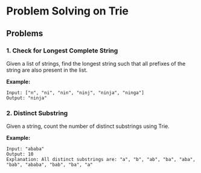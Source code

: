 # Problem Solving on Trie

## Problems

### 1. Check for Longest Complete String

Given a list of strings, find the longest string such that all prefixes of the string are also present in the list.

**Example:**
```
Input: ["n", "ni", "nin", "ninj", "ninja", "ninga"]
Output: "ninja"
```

### 2. Distinct Substring

Given a string, count the number of distinct substrings using Trie.

**Example:**
```
Input: "ababa"
Output: 10
Explanation: All distinct substrings are: "a", "b", "ab", "ba", "aba", "bab", "ababa", "bab", "ba", "a"
```
